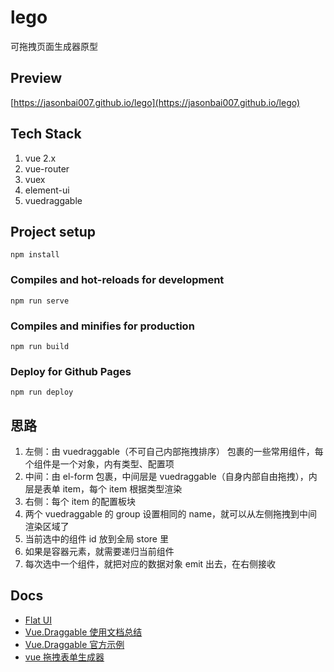 # lego

可拖拽页面生成器原型

## Preview

[https://jasonbai007.github.io/lego](https://jasonbai007.github.io/lego)

## Tech Stack

1. vue 2.x
2. vue-router
3. vuex
4. element-ui
5. vuedraggable

## Project setup

```
npm install
```

### Compiles and hot-reloads for development

```
npm run serve
```

### Compiles and minifies for production

```
npm run build
```

### Deploy for Github Pages

```
npm run deploy
```

## 思路

1. 左侧：由 vuedraggable（不可自己内部拖拽排序） 包裹的一些常用组件，每个组件是一个对象，内有类型、配置项
2. 中间：由 el-form 包裹，中间层是 vuedraggable（自身内部自由拖拽），内层是表单 item，每个 item 根据类型渲染
3. 右侧：每个 item 的配置板块
4. 两个 vuedraggable 的 group 设置相同的 name，就可以从左侧拖拽到中间渲染区域了
5. 当前选中的组件 id 放到全局 store 里
6. 如果是容器元素，就需要递归当前组件
7. 每次选中一个组件，就把对应的数据对象 emit 出去，在右侧接收

## Docs

- [Flat UI](https://designmodo.github.io/Flat-UI/)
- [Vue.Draggable 使用文档总结](https://juejin.cn/post/6844904150350692366)
- [Vue.Draggable 官方示例](https://sortablejs.github.io/Vue.Draggable/#/simple)
- [vue 拖拽表单生成器](https://juejin.cn/post/7065863860669906952)
